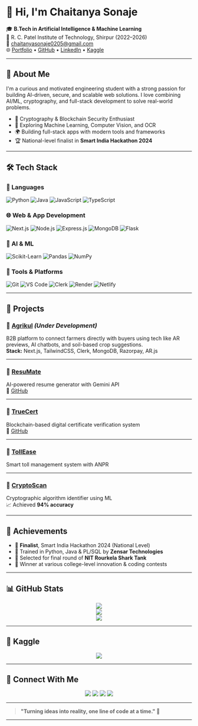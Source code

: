 # 👋 Hi, I'm Chaitanya Sonaje

🎓 **B.Tech in Artificial Intelligence & Machine Learning**  
📍 R. C. Patel Institute of Technology, Shirpur (2022–2026)  
📧 [chaitanyasonaje0205@gmail.com](mailto:chaitanyasonaje0205@gmail.com)  
🌐 [Portfolio](https://chaitanyasonajeportfolio.netlify.app/) • [GitHub](https://github.com/chaitanyasonaje) • [LinkedIn](https://www.linkedin.com/in/chaitanya-sonaje-9a3293257/) • [Kaggle](https://www.kaggle.com/chaitanya205)

---

## 🚀 About Me

I'm a curious and motivated engineering student with a strong passion for building AI-driven, secure, and scalable web solutions. I love combining AI/ML, cryptography, and full-stack development to solve real-world problems.

- 🔐 Cryptography & Blockchain Security Enthusiast  
- 🧠 Exploring Machine Learning, Computer Vision, and OCR  
- 🌍 Building full-stack apps with modern tools and frameworks  
- 🏆 National-level finalist in **Smart India Hackathon 2024**

---

## 🛠️ Tech Stack

### 🚀 Languages
![Python](https://img.shields.io/badge/Python-3776AB?style=for-the-badge&logo=python&logoColor=white)
![Java](https://img.shields.io/badge/Java-007396?style=for-the-badge&logo=java&logoColor=white)
![JavaScript](https://img.shields.io/badge/JavaScript-F7DF1E?style=for-the-badge&logo=javascript&logoColor=black)
![TypeScript](https://img.shields.io/badge/TypeScript-007ACC?style=for-the-badge&logo=typescript&logoColor=white)

### 🌐 Web & App Development
![Next.js](https://img.shields.io/badge/Next.js-000000?style=for-the-badge&logo=next.js)
![Node.js](https://img.shields.io/badge/Node.js-339933?style=for-the-badge&logo=node-dot-js&logoColor=white)
![Express.js](https://img.shields.io/badge/Express.js-000000?style=for-the-badge&logo=express&logoColor=white)
![MongoDB](https://img.shields.io/badge/MongoDB-47A248?style=for-the-badge&logo=mongodb&logoColor=white)
![Flask](https://img.shields.io/badge/Flask-000000?style=for-the-badge&logo=flask&logoColor=white)

### 🔬 AI & ML
![Scikit-Learn](https://img.shields.io/badge/Scikit--Learn-F7931E?style=for-the-badge&logo=scikit-learn&logoColor=white)
![Pandas](https://img.shields.io/badge/Pandas-150458?style=for-the-badge&logo=pandas)
![NumPy](https://img.shields.io/badge/NumPy-013243?style=for-the-badge&logo=numpy)

### 🧰 Tools & Platforms
![Git](https://img.shields.io/badge/Git-F05032?style=for-the-badge&logo=git&logoColor=white)
![VS Code](https://img.shields.io/badge/VS%20Code-007ACC?style=for-the-badge&logo=visual-studio-code&logoColor=white)
![Clerk](https://img.shields.io/badge/Clerk-FB2E86?style=for-the-badge)
![Render](https://img.shields.io/badge/Render-46E3B7?style=for-the-badge&logo=render)
![Netlify](https://img.shields.io/badge/Netlify-00C7B7?style=for-the-badge&logo=netlify&logoColor=white)

---

## 💼 Projects

### 🔹 [Agrikul](https://github.com/chaitanyasonaje) *(Under Development)*  
B2B platform to connect farmers directly with buyers using tech like AR previews, AI chatbots, and soil-based crop suggestions.  
**Stack:** Next.js, TailwindCSS, Clerk, MongoDB, Razorpay, AR.js  

---

### 🔹 [ResuMate](https://chaitanya-resumateai.netlify.app/)  
AI-powered resume generator with Gemini API  
🔗 [GitHub](https://github.com/chaitanyasonaje/ResuMate)

---

### 🔹 [TrueCert](https://true-cert-1.onrender.com/)  
Blockchain-based digital certificate verification system  
🔗 [GitHub](https://github.com/chaitanyasonaje/True-Cert)

---

### 🔹 [TollEase](https://github.com/chaitanyasonaje/TollEase)  
Smart toll management system with ANPR

---

### 🔹 [CryptoScan](https://github.com/chaitanyasonaje/CryptoScan)  
Cryptographic algorithm identifier using ML  
📈 Achieved **94% accuracy**

---

## 🏅 Achievements

- 🧠 **Finalist**, Smart India Hackathon 2024 (National Level)  
- 💼 Trained in Python, Java & PL/SQL by **Zensar Technologies**  
- 🎤 Selected for final round of **NIT Rourkela Shark Tank**  
- 🥇 Winner at various college-level innovation & coding contests

---

## 📊 GitHub Stats

<div align="center">
  <img src="https://github-readme-stats.vercel.app/api?username=chaitanyasonaje&show_icons=true&theme=tokyonight&count_private=true" />
  <br/>
  <img src="https://github-readme-streak-stats.herokuapp.com?user=chaitanyasonaje&theme=tokyonight" />
  <br/>
  <img src="https://github-readme-stats.vercel.app/api/top-langs/?username=chaitanyasonaje&layout=compact&theme=tokyonight" />
</div>

---

## 🧠 Kaggle

<div align="center">
  <a href="https://www.kaggle.com/chaitanya205" target="_blank">
    <img src="https://img.shields.io/badge/Kaggle-@chaitanya205-20BEFF?style=for-the-badge&logo=kaggle&logoColor=white" />
  </a>
</div>



---

## 🤝 Connect With Me

<div align="center">
  <a href="mailto:chaitanyasonaje0205@gmail.com"><img src="https://img.shields.io/badge/Gmail-D14836?style=for-the-badge&logo=gmail&logoColor=white"/></a>
  <a href="https://www.linkedin.com/in/chaitanya-sonaje-9a3293257/"><img src="https://img.shields.io/badge/LinkedIn-0A66C2?style=for-the-badge&logo=linkedin&logoColor=white"/></a>
  <a href="https://github.com/chaitanyasonaje"><img src="https://img.shields.io/badge/GitHub-181717?style=for-the-badge&logo=github&logoColor=white"/></a>
  <a href="https://www.kaggle.com/chaitanya205"><img src="https://img.shields.io/badge/Kaggle-20BEFF?style=for-the-badge&logo=kaggle&logoColor=white"/></a>
</div>

---

> **"Turning ideas into reality, one line of code at a time." 🚀**

---
